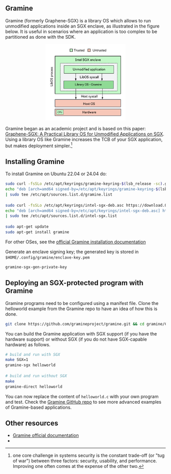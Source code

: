 ## Gramine
Gramine (formerly Graphene-SGX) is a library OS which allows to run unmodified applications inside an SGX enclave, as illustrated in the figure below. It is useful in scenarios where an application is too complex to be partitioned as done with the SDK.

<p align="center">
  <img src="gramine-sgx.png" alt="Unmodified application in Gramine" width="50%">
</p>

Gramine began as an academic project and is based on this paper: [Graphene-SGX: A Practical Library OS for Unmodified Applications on SGX](https://www.usenix.org/system/files/conference/atc17/atc17-tsai.pdf). Using a library OS like Gramine increases the TCB of your SGX application, but makes deployment simpler.[^1]



## Installing Gramine
To install Gramine on Ubuntu 22.04 or 24.04 do:
```bash
sudo curl -fsSLo /etc/apt/keyrings/gramine-keyring-$(lsb_release -sc).gpg https://packages.gramineproject.io/gramine-keyring-$(lsb_release -sc).gpg
echo "deb [arch=amd64 signed-by=/etc/apt/keyrings/gramine-keyring-$(lsb_release -sc).gpg] https://packages.gramineproject.io/ $(lsb_release -sc) main" \
| sudo tee /etc/apt/sources.list.d/gramine.list

sudo curl -fsSLo /etc/apt/keyrings/intel-sgx-deb.asc https://download.01.org/intel-sgx/sgx_repo/ubuntu/intel-sgx-deb.key
echo "deb [arch=amd64 signed-by=/etc/apt/keyrings/intel-sgx-deb.asc] https://download.01.org/intel-sgx/sgx_repo/ubuntu $(lsb_release -sc) main" \
| sudo tee /etc/apt/sources.list.d/intel-sgx.list

sudo apt-get update
sudo apt-get install gramine
```
For other OSes, see the [official Gramine installation documentation](https://gramine.readthedocs.io/en/latest/installation.html)

Generate an enclave signing key; the generated key is stored in `$HOME/.config/gramine/enclave-key.pem`
```bash
gramine-sgx-gen-private-key
```

## Deploying an SGX-protected program with Gramine
Gramine programs need to be configured using a manifest file. Clone the helloworld example from the Gramine repo to have an idea of how this is done.
```bash
git clone https://github.com/gramineproject/gramine.git && cd gramine/CI-Examples/helloworld
```
You can build the Gramine application with SGX support (if you have the hardware support) or without SGX (if you do not have SGX-capable hardware) as follows.
```bash
# build and run with SGX
make SGX=1
gramine-sgx helloworld

# build and run without SGX 
make
gramine-direct helloworld
```
You can now replace the content of `helloworld.c` with your own program and test. Check the [Gramine GitHub repo](https://github.com/gramineproject/gramine/tree/master/CI-Examples) to see more advanced examples of Gramine-based applications.



## Other resources
- [Gramine official documentation](https://gramine.readthedocs.io/en/latest/)
-

[^1]: one core challenge in systems security is the constant trade-off (or "tug of war") between three factors: security, usability, and performance. Improving one often comes at the expense of the other two.